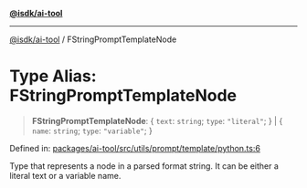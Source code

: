 [**@isdk/ai-tool**](../README.md)

***

[@isdk/ai-tool](../globals.md) / FStringPromptTemplateNode

# Type Alias: FStringPromptTemplateNode

> **FStringPromptTemplateNode**: \{ `text`: `string`; `type`: `"literal"`; \} \| \{ `name`: `string`; `type`: `"variable"`; \}

Defined in: [packages/ai-tool/src/utils/prompt/template/python.ts:6](https://github.com/isdk/ai-tool.js/blob/62dd65284e1c50d2e8546a14ae292154369bdb2c/src/utils/prompt/template/python.ts#L6)

Type that represents a node in a parsed format string. It can be either
a literal text or a variable name.
